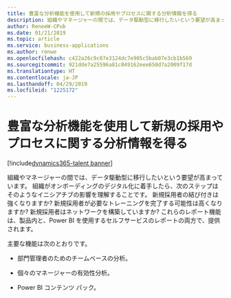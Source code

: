 ```yaml
---
title: 豊富な分析機能を使用して新規の採用やプロセスに関する分析情報を得る
description: 組織やマネージャーの間では、データ駆動型に移行したいという要望が高まっています。
author: ReneeW-CPub
ms.date: 01/21/2019
ms.topic: article
ms.service: business-applications
ms.author: renwe
ms.openlocfilehash: c422a26c9c07e3124dc7e905c5bab07e3cb1b569
ms.sourcegitcommit: 921dde7a25596a81c049162eee650d7a2009f17d
ms.translationtype: HT
ms.contentlocale: ja-JP
ms.lasthandoff: 04/29/2019
ms.locfileid: "1225172"
---
```

#  <a name="leverage-rich-analytics-to-get-insight-into-your-new-hires-and-processes"></a>豊富な分析機能を使用して新規の採用やプロセスに関する分析情報を得る
[!include[dynamics365-talent banner](../../includes/dynamics365-talent.md)]



組織やマネージャーの間では、データ駆動型に移行したいという要望が高まっています。 組織がオンボーディングのデジタル化に着手したら、次のステップはそのようなイニシアチブの影響を理解することです。 新規採用者の結び付きは強くなりますか? 新規採用者が必要なトレーニングを完了する可能性は高くなりますか? 新規採用者はネットワークを構築していますか? これらのレポート機能は、製品内と、Power BI を使用するセルフサービスのレポートの両方で、提供されます。 

主要な機能は次のとおりです。

-   部門管理者のためのチームベースの分析。

-   個々のマネージャーの有効性分析。

-   Power BI コンテンツ パック。
